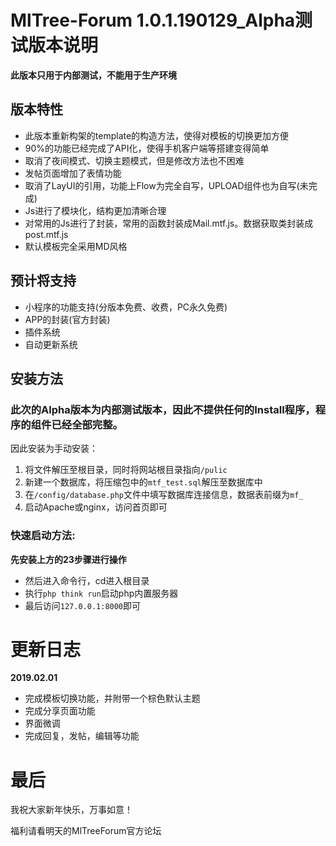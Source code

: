 # MlTree-Forum 1.0.1.190129_Alpha测试版本说明

**此版本只用于内部测试，不能用于生产环境**

## 版本特性
 - 此版本重新构架的template的构造方法，使得对模板的切换更加方便
 - 90%的功能已经完成了API化，使得手机客户端等搭建变得简单
 - 取消了夜间模式、切换主题模式，但是修改方法也不困难
 - 发帖页面增加了表情功能
 - 取消了LayUI的引用，功能上Flow为完全自写，UPLOAD组件也为自写(未完成)
 - Js进行了模块化，结构更加清晰合理
 - 对常用的Js进行了封装，常用的函数封装成Mail.mtf.js。数据获取类封装成post.mtf.js
 - 默认模板完全采用MD风格
## 预计将支持
 - 小程序的功能支持(分版本免费、收费，PC永久免费)
 - APP的封装(官方封装)
 - 插件系统
 - 自动更新系统

## 安装方法
### 此次的Alpha版本为内部测试版本，因此不提供任何的Install程序，程序的组件已经全部完整。
因此安装为手动安装：
 1. 将文件解压至根目录，同时将网站根目录指向`/pulic`
 2. 新建一个数据库，将压缩包中的`mtf_test.sql`解压至数据库中
 3. 在`/config/database.php`文件中填写数据库连接信息，数据表前缀为`mf_`
 4. 启动Apache或nginx，访问首页即可
 
### 快速启动方法:
 **先安装上方的23步骤进行操作**
 - 然后进入命令行，cd进入根目录
 - 执行`php think run`启动php内置服务器
 - 最后访问`127.0.0.1:8000`即可

# 更新日志
 **2019.02.01**
 - 完成模板切换功能，并附带一个棕色默认主题
 - 完成分享页面功能
 - 界面微调
 - 完成回复，发帖，编辑等功能

 
# 最后
我祝大家新年快乐，万事如意！

福利请看明天的MlTreeForum官方论坛
